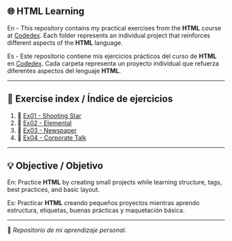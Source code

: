 ## 🌐 HTML Learning

En - This repository contains my practical exercises from the <b>HTML</b> course at [Codedex](https://www.codedex.io/). Each folder represents an individual project that reinforces different aspects of the <b>HTML</b> language.

Es - Este repositorio contiene mis ejercicios prácticos del curso de <b>HTML</b> en [Codedex](https://www.codedex.io/). Cada carpeta representa un proyecto individual que refuerza diferentes aspectos del lenguaje <b>HTML</b>.

---

## 📂 Exercise index / Índice de ejercicios

1. 🌠 [Ex01 - Shooting Star](./Ex01-Shooting-Star/)
2. 🌿 [Ex02 - Elemental](./Ex02-Elemental/)
3. 📰 [Ex03 - Newspaper](./Ex03-Newspaper/)
4. 🏢 [Ex04 - Corporate Talk](./Ex04-Corporate-Talk/)

---

## 💡 Objective / Objetivo

En: Practice <b>HTML</b> by creating small projects while learning structure, tags, best practices, and basic layout.

Es: Practicar <b>HTML</b> creando pequeños proyectos mientras aprendo estructura, etiquetas, buenas prácticas y maquetación básica.


---
📌 *Repositorio de mi aprendizaje personal.*
